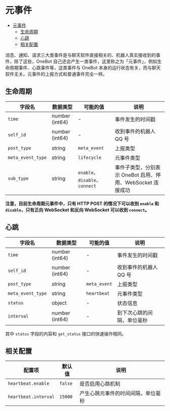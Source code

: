 # 元事件

- [元事件](#元事件)
  - [生命周期](#生命周期)
  - [心跳](#心跳)
  - [相关配置](#相关配置)

消息、通知、请求三大类事件是与聊天软件直接相关的、机器人真实接收到的事件，除了这些，OneBot 自己还会产生一类事件，这里称之为「元事件」，例如生命周期事件、心跳事件等，这类事件与 OneBot 本身的运行状态有关，而与聊天软件无关。元事件的上报方式和普通事件完全一样。

## 生命周期

| 字段名 | 数据类型 | 可能的值 | 说明 |
| ----- | ------ | -------- | --- |
| `time` | number (int64) | - | 事件发生的时间戳 |
| `self_id` | number (int64) | - | 收到事件的机器人 QQ 号 |
| `post_type` | string | `meta_event` | 上报类型 |
| `meta_event_type` | string | `lifecycle` | 元事件类型 |
| `sub_type` | string | `enable`、`disable`、`connect` | 事件子类型，分别表示 OneBot 启用、停用、WebSocket 连接成功 |

**注意，目前生命周期元事件中，只有 HTTP POST 的情况下可以收到 `enable` 和 `disable`，只有正向 WebSocket 和反向 WebSocket 可以收到 `connect`。**

## 心跳

| 字段名 | 数据类型 | 可能的值 | 说明 |
| ----- | ------ | -------- | --- |
| `time` | number (int64) | - | 事件发生的时间戳 |
| `self_id` | number (int64) | - | 收到事件的机器人 QQ 号 |
| `post_type` | string | `meta_event` | 上报类型 |
| `meta_event_type` | string | `heartbeat` | 元事件类型 |
| `status` | object | - | 状态信息 |
| `interval` | number (int64) | - | 到下次心跳的间隔，单位毫秒 |

其中 `status` 字段的内容和 `get_status` 接口的快速操作相同。

## 相关配置

| 配置项 | 默认值 | 说明 |
| -------- | ------ | --- |
| `heartbeat.enable` | `false` | 是否启用心跳机制 |
| `heartbeat.interval` | `15000` | 产生心跳元事件的时间间隔，单位毫秒 |
